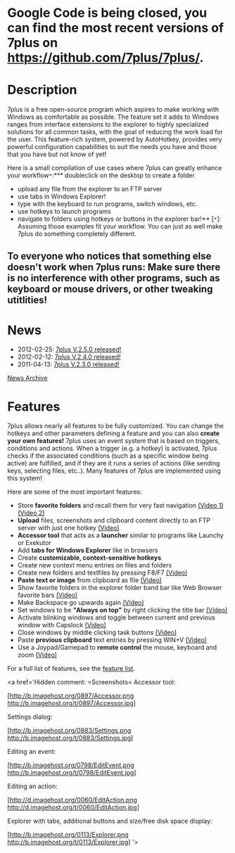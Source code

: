 # Google Code is being closed, you can find the most recent versions of 7plus on https://github.com/7plus/7plus/. #

# Description #
7plus is a free open-source program which aspires to make working with Windows as comfortable as possible. The feature set it adds to Windows ranges from interface extensions to the explorer to highly specialized solutions for all common tasks, with the goal of reducing the work load for the user. This feature-rich system, powered by AutoHotkey, provides very powerful configuration capabilities to suit the needs you have and those that you have but not know of yet!

Here is a small compilation of use cases where 7plus can greatly enhance your workflow`*`:*** doubleclick on the desktop to create a folder
  * upload any file from the explorer to an FTP server
  * use tabs in Windows Explorer!
  * type with the keyboard to run programs, switch windows, etc.
  * use hotkeys to launch programs
  * navigate to folders using hotkeys or buttons in the explorer bar!**
[`*`]: Assuming those examples fit your workflow. You can just as well make 7plus do something completely different.

## To everyone who notices that something else doesn't work when 7plus runs: Make sure there is no interference with other programs, such as keyboard or mouse drivers, or other tweaking utitlities! ##
# News #
  * 2012-02-25: [7plus V.2.5.0 released!](News20120225.md)
  * 2012-02-12: [7plus V.2.4.0 released!](News20120212.md)
  * 2011-04-13: [7plus V.2.3.0 released!](News20110413.md)

[News Archive](http://code.google.com/p/7plus/wiki/NewsArchive)

# Features #
7plus allows nearly all features to be fully customized. You can change the hotkeys and other parameters defining a feature and you can also **create your own features!**
7plus uses an event system that is based on triggers, conditions and actions. When a trigger (e.g. a hotkey) is activated, 7plus checks if the associated conditions (such as a specific window being active) are fulfilled, and if they are it runs a series of actions (like sending keys, selecting files, etc..). Many features of 7plus are implemented using this system!

Here are some of the most important features:

  * Store **favorite folders** and recall them for very fast navigation [(Video 1)](http://www.youtube.com/watch?v=dTIGxue6WCY) [(Video 2)](http://www.youtube.com/watch?v=cC6cnG87j2M)
  * **Upload** files, screenshots and clipboard content directly to an FTP server with just one hotkey [(Video)](http://www.youtube.com/watch?v=d01Mjiny_E8)
  * **Accessor tool** that acts as a **launcher** similar to programs like Launchy or Exekutor
  * Add **tabs for Windows Explorer** like in browsers
  * Create **customizable, context-sensitive hotkeys**
  * Create new context menu entries on files and folders
  * Create new folders and textfiles by pressing F8/F7 [(Video)](http://www.youtube.com/watch?v=e3op-boVfOk)
  * **Paste text or image** from clipboard as file [(Video)](http://www.youtube.com/watch?v=yOJ8evyuVhY)
  * Show favorite folders in the explorer folder band bar like Web Browser favorite bars [(Video)](http://www.youtube.com/watch?v=dTIGxue6WCY)
  * Make Backspace go upwards again [(Video)](http://www.youtube.com/watch?v=RZOdgDl2ujU)
  * Set windows to be **"Always on top"** by right clicking the title bar [(Video)](http://www.youtube.com/watch?v=JJ-kqjRY910)
  * Activate blinking windows and toggle between current and previous window with Capslock [(Video)](http://www.youtube.com/watch?v=im088NYiSvw)
  * Close windows by middle clicking task buttons [(Video)](http://www.youtube.com/watch?v=v__ZiHFt7NE)
  * Paste **previous clipboard** text entries by pressing WIN+V [(Video)](http://www.youtube.com/watch?v=Yq8HXOuSEiU)
  * Use a Joypad/Gamepad to **remote control** the mouse, keyboard and zoom [(Video)](http://www.youtube.com/watch?v=MZiK7E98hOU)

For a full list of features, see the [feature list](http://code.google.com/p/7plus/wiki/Features).

<a href='Hidden comment: 
=Screenshots=
Accessor tool:

[http://b.imagehost.org/0897/Accessor.png http://b.imagehost.org/t/0897/Accessor.jpg]

Settings dialog:

[http://b.imagehost.org/0883/Settings.png http://b.imagehost.org/t/0883/Settings.jpg]

Editing an event:

[http://b.imagehost.org/0798/EditEvent.png http://b.imagehost.org/t/0798/EditEvent.jpg]

Editing an action:

[http://d.imagehost.org/0060/EditAction.png http://d.imagehost.org/t/0060/EditAction.jpg]

Explorer with tabs, additional buttons and size/free disk space display:

[http://b.imagehost.org/0113/Explorer.png http://b.imagehost.org/t/0113/Explorer.jpg]
'></a>
